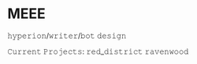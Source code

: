 # MEEE

𝚑𝚢𝚙𝚎𝚛𝚒𝚘𝚗/𝚠𝚛𝚒𝚝𝚎𝚛/𝚋𝚘𝚝 𝚍𝚎𝚜𝚒𝚐𝚗

𝙲𝚞𝚛𝚛𝚎𝚗𝚝 𝙿𝚛𝚘𝚓𝚎𝚌𝚝𝚜:
𝚛𝚎𝚍_𝚍𝚒𝚜𝚝𝚛𝚒𝚌𝚝
𝚛𝚊𝚟𝚎𝚗𝚠𝚘𝚘𝚍

<!---
jwomackou/jwomackou is a ✨ special ✨ repository because its `README.md` (this file) appears on your GitHub profile.
You can click the Preview link to take a look at your changes.
--->
